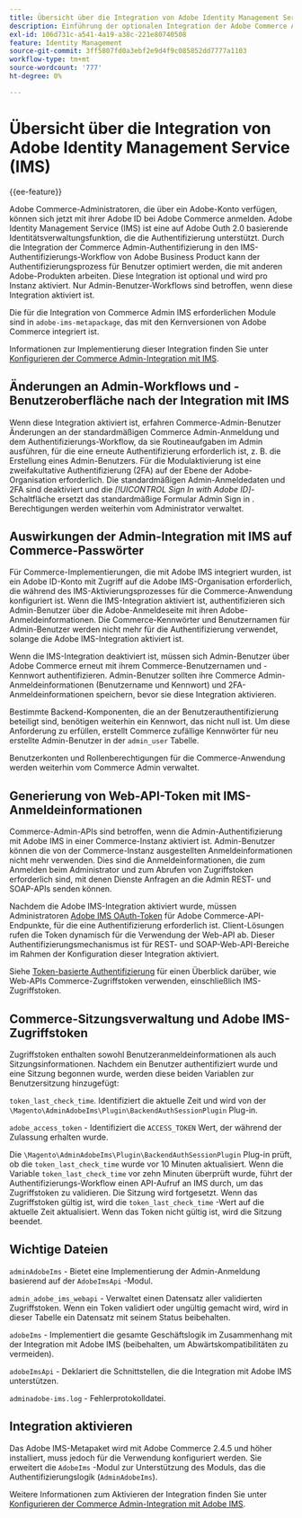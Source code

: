 ```yaml
---
title: Übersicht über die Integration von Adobe Identity Management Service (IMS)
description: Einführung der optionalen Integration der Adobe Commerce Admin-Anmeldung mit Adobe IMS
exl-id: 106d731c-a541-4a19-a38c-221e80740508
feature: Identity Management
source-git-commit: 3ff5807fd0a3ebf2e9d4f9c085852dd7777a1103
workflow-type: tm+mt
source-wordcount: '777'
ht-degree: 0%

---
```


# Übersicht über die Integration von Adobe Identity Management Service (IMS)

{{ee-feature}}

Adobe Commerce-Administratoren, die über ein Adobe-Konto verfügen, können sich jetzt mit ihrer Adobe ID bei Adobe Commerce anmelden. Adobe Identity Management Service (IMS) ist eine auf Adobe Outh 2.0 basierende Identitätsverwaltungsfunktion, die die Authentifizierung unterstützt. Durch die Integration der Commerce Admin-Authentifizierung in den IMS-Authentifizierungs-Workflow von Adobe Business Product kann der Authentifizierungsprozess für Benutzer optimiert werden, die mit anderen Adobe-Produkten arbeiten. Diese Integration ist optional und wird pro Instanz aktiviert. Nur Admin-Benutzer-Workflows sind betroffen, wenn diese Integration aktiviert ist. 

Die für die Integration von Commerce Admin IMS erforderlichen Module sind in  `adobe-ims-metapackage`, das mit den Kernversionen von Adobe Commerce integriert ist.

Informationen zur Implementierung dieser Integration finden Sie unter [Konfigurieren der Commerce Admin-Integration mit IMS](./adobe-ims-config.md).

## Änderungen an Admin-Workflows und -Benutzeroberfläche nach der Integration mit IMS

Wenn diese Integration aktiviert ist, erfahren Commerce-Admin-Benutzer Änderungen an der standardmäßigen Commerce Admin-Anmeldung und dem Authentifizierungs-Workflow, da sie Routineaufgaben im Admin ausführen, für die eine erneute Authentifizierung erforderlich ist, z. B. die Erstellung eines Admin-Benutzers. Für die Modulaktivierung ist eine zweifakultative Authentifizierung (2FA) auf der Ebene der Adobe-Organisation erforderlich. Die standardmäßigen Admin-Anmeldedaten und 2FA sind deaktiviert und die _[!UICONTROL Sign In with Adobe ID]_-Schaltfläche ersetzt das standardmäßige Formular Admin Sign in . Berechtigungen werden weiterhin vom Administrator verwaltet.

## Auswirkungen der Admin-Integration mit IMS auf Commerce-Passwörter

Für Commerce-Implementierungen, die mit Adobe IMS integriert wurden, ist ein Adobe ID-Konto mit Zugriff auf die Adobe IMS-Organisation erforderlich, die während des IMS-Aktivierungsprozesses für die Commerce-Anwendung konfiguriert ist.  Wenn die IMS-Integration aktiviert ist, authentifizieren sich Admin-Benutzer über die Adobe-Anmeldeseite mit ihren Adobe-Anmeldeinformationen. Die Commerce-Kennwörter und Benutzernamen für Admin-Benutzer werden nicht mehr für die Authentifizierung verwendet, solange die Adobe IMS-Integration aktiviert ist.

Wenn die IMS-Integration deaktiviert ist, müssen sich Admin-Benutzer über Adobe Commerce erneut mit ihrem Commerce-Benutzernamen und -Kennwort authentifizieren. Admin-Benutzer sollten ihre Commerce Admin-Anmeldeinformationen (Benutzername und Kennwort) und 2FA-Anmeldeinformationen speichern, bevor sie diese Integration aktivieren.

Bestimmte Backend-Komponenten, die an der Benutzerauthentifizierung beteiligt sind, benötigen weiterhin ein Kennwort, das nicht null ist. Um diese Anforderung zu erfüllen, erstellt Commerce zufällige Kennwörter für neu erstellte Admin-Benutzer in der `admin_user` Tabelle.

Benutzerkonten und Rollenberechtigungen für die Commerce-Anwendung werden weiterhin vom Commerce Admin verwaltet.


## Generierung von Web-API-Token mit IMS-Anmeldeinformationen

Commerce-Admin-APIs sind betroffen, wenn die Admin-Authentifizierung mit Adobe IMS in einer Commerce-Instanz aktiviert ist. Admin-Benutzer können die von der Commerce-Instanz ausgestellten Anmeldeinformationen nicht mehr verwenden. Dies sind die Anmeldeinformationen, die zum Anmelden beim Administrator und zum Abrufen von Zugriffstoken erforderlich sind, mit denen Dienste Anfragen an die Admin REST- und SOAP-APIs senden können.

Nachdem die Adobe IMS-Integration aktiviert wurde, müssen Administratoren [Adobe IMS OAuth-Token](https://developer.adobe.com/developer-console/docs/guides/authentication/OAuthIntegration/) für Adobe Commerce-API-Endpunkte, für die eine Authentifizierung erforderlich ist. Client-Lösungen rufen die Token dynamisch für die Verwendung der Web-API ab. Dieser Authentifizierungsmechanismus ist für REST- und SOAP-Web-API-Bereiche im Rahmen der Konfiguration dieser Integration aktiviert.

Siehe [Token-basierte Authentifizierung](https://developer.adobe.com/commerce/webapi/get-started/authentication/gs-authentication-token/) für einen Überblick darüber, wie Web-APIs Commerce-Zugriffstoken verwenden, einschließlich IMS-Zugriffstoken.

## Commerce-Sitzungsverwaltung und Adobe IMS-Zugriffstoken

Zugriffstoken enthalten sowohl Benutzeranmeldeinformationen als auch Sitzungsinformationen. Nachdem ein Benutzer authentifiziert wurde und eine Sitzung begonnen wurde, werden diese beiden Variablen zur Benutzersitzung hinzugefügt:

`token_last_check_time`. Identifiziert die aktuelle Zeit und wird von der `\Magento\AdminAdobeIms\Plugin\BackendAuthSessionPlugin` Plug-in.

`adobe_access_token` - Identifiziert die `ACCESS_TOKEN` Wert, der während der Zulassung erhalten wurde.

Die `\Magento\AdminAdobeIms\Plugin\BackendAuthSessionPlugin` Plug-in prüft, ob die `token_last_check_time` wurde vor 10 Minuten aktualisiert. Wenn die Variable `token_last_check_time` vor zehn Minuten überprüft wurde, führt der Authentifizierungs-Workflow einen API-Aufruf an IMS durch, um das Zugriffstoken zu validieren. Die Sitzung wird fortgesetzt. Wenn das Zugriffstoken gültig ist, wird die `token_last_check_time` -Wert auf die aktuelle Zeit aktualisiert. Wenn das Token nicht gültig ist, wird die Sitzung beendet.

## Wichtige Dateien

`adminAdobeIms` - Bietet eine Implementierung der Admin-Anmeldung basierend auf der `AdobeImsApi` -Modul.

`admin_adobe_ims_webapi` - Verwaltet einen Datensatz aller validierten Zugriffstoken. Wenn ein Token validiert oder ungültig gemacht wird, wird in dieser Tabelle ein Datensatz mit seinem Status beibehalten.

`adobeIms` - Implementiert die gesamte Geschäftslogik im Zusammenhang mit der Integration mit Adobe IMS (beibehalten, um Abwärtskompatibilitäten zu vermeiden).

`adobeImsApi` - Deklariert die Schnittstellen, die die Integration mit Adobe IMS unterstützen.

`adminadobe-ims.log` - Fehlerprotokolldatei.

## Integration aktivieren

Das Adobe IMS-Metapaket wird mit Adobe Commerce 2.4.5 und höher installiert, muss jedoch für die Verwendung konfiguriert werden. Sie erweitert die `AdobeIms` -Modul zur Unterstützung des Moduls, das die Authentifizierungslogik (`AdminAdobeIms`).

Weitere Informationen zum Aktivieren der Integration finden Sie unter [Konfigurieren der Commerce Admin-Integration mit Adobe IMS](./adobe-ims-config.md).
